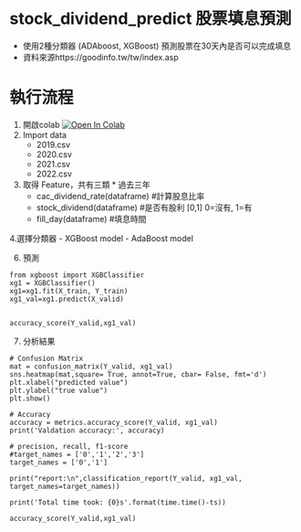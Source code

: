 # stock_dividend_predict 股票填息預測

 
   - 使用2種分類器 (ADAboost, XGBoost) 預測股票在30天內是否可以完成填息  
   - 資料來源https://goodinfo.tw/tw/index.asp
     
# 執行流程
1. 開啟colab [![Open In Colab](https://colab.research.google.com/assets/colab-badge.svg)](https://colab.research.google.com/drive/1l6B7ddo04UVVsFEqxMm4bXFOHaqUAGTe#scrollTo=dzPjAPJQ5qSY)
2. Import data  
    - 2019.csv  
    - 2020.csv  
    - 2021.csv
    - 2022.csv
3. 取得 Feature，共有三類 * 過去三年
    - cac_dividend_rate(dataframe) #計算股息比率
    - stock_dividend(dataframe) #是否有股利 [0,1] 0=沒有, 1=有
    - fill_day(dataframe)      #填息時間
      
4.選擇分類器
    - XGBoost model
    - AdaBoost model

6. 預測  
  ```shell
from xgboost import XGBClassifier
xg1 = XGBClassifier()
xg1=xg1.fit(X_train, Y_train)
xg1_val=xg1.predict(X_valid)


accuracy_score(Y_valid,xg1_val)
```

7. 分析結果
  ```shell
# Confusion Matrix
mat = confusion_matrix(Y_valid, xg1_val)
sns.heatmap(mat,square= True, annot=True, cbar= False, fmt='d')
plt.xlabel("predicted value")
plt.ylabel("true value")
plt.show()

# Accuracy
accuracy = metrics.accuracy_score(Y_valid, xg1_val)
print('Valdation accuracy:', accuracy)

# precision, recall, f1-score
#target_names = ['0','1','2','3']
target_names = ['0','1']

print("report:\n",classification_report(Y_valid, xg1_val, target_names=target_names))

print('Total time took: {0}s'.format(time.time()-ts))

accuracy_score(Y_valid,xg1_val)
```
